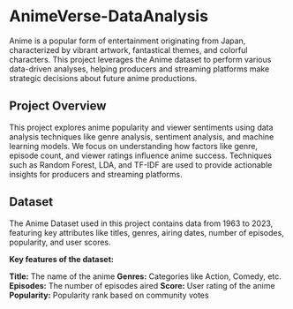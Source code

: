 # AnimeVerse-DataAnalysis
Anime is a popular form of entertainment originating from Japan, characterized by vibrant artwork, fantastical themes, and colorful characters. This project leverages the Anime dataset to perform various data-driven analyses, helping producers and streaming platforms make strategic decisions about future anime productions.

## Project Overview
This project explores anime popularity and viewer sentiments using data analysis techniques like genre analysis, sentiment analysis, and machine learning models. We focus on understanding how factors like genre, episode count, and viewer ratings influence anime success. Techniques such as Random Forest, LDA, and TF-IDF are used to provide actionable insights for producers and streaming platforms.

## Dataset
The Anime Dataset used in this project contains data from 1963 to 2023, featuring key attributes like titles, genres, airing dates, number of episodes, popularity, and user scores.

**Key features of the dataset:**

**Title:** The name of the anime
**Genres:** Categories like Action, Comedy, etc.
**Episodes:** The number of episodes aired
**Score:** User rating of the anime
**Popularity:** Popularity rank based on community votes







```

